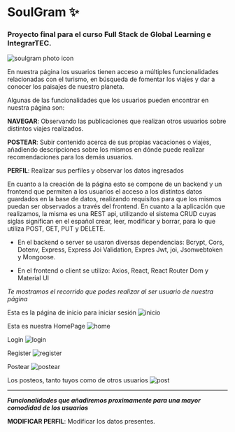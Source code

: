 # SoulGram ✨
### Proyecto final para el curso Full Stack de Global Learning e IntegrarTEC.
![soulgram photo icon](https://user-images.githubusercontent.com/104934886/184945832-64943086-f642-47bc-8e49-108a03685a03.jpg)

En nuestra página los usuarios tienen acceso a múltiples funcionalidades relacionadas con el turismo, en búsqueda de fomentar los viajes y dar a conocer los paisajes de nuestro planeta.

Algunas de las funcionalidades que los usuarios pueden encontrar en nuestra página son: 

**NAVEGAR**: Observando las publicaciones que realizan otros usuarios sobre distintos viajes realizados. 

**POSTEAR**: Subir contenido acerca de sus propias vacaciones o viajes, añadiendo descripciones sobre los mismos en dónde puede realizar recomendaciones para los demás usuarios. 

**PERFIL**: Realizar sus perfiles y observar los datos ingresados

En cuanto a la creación de la página esto se compone de un backend y un frontend que permiten a los usuarios el acceso a los distintos datos guardados en la base de datos, realizando requisitos para que los mismos puedan ser observados a través del frontend. En cuanto a la aplicación que realizamos, la misma es una REST api, utilizando el sistema CRUD cuyas siglas significan en el español crear, leer, modificar y borrar, para lo que utiliza POST, GET, PUT y DELETE.  

* En el backend o server se usaron diversas dependencias: Bcrypt, Cors, Dotenv, Express, Express Joi Validation, Expres Jwt, joi, Jsonwebtoken y Mongoose. 

* En el frontend o client se utilizo: Axios, React, React Router Dom y Material UI 

*Te mostramos el recorrido que podes realizar al ser usuario de nuestra página*

Esta es la página de inicio para iniciar sesión
![inicio](https://user-images.githubusercontent.com/104934886/185274958-f4d008af-0b58-41c3-8e61-b33d22274a6c.jpg)

Esta es nuestra HomePage
![home](https://user-images.githubusercontent.com/104934886/185274836-8e6b4aea-6654-41e0-ac30-41dd790b8f7a.jpg)

Login
![login](https://user-images.githubusercontent.com/104934886/185274999-f3a53f47-5459-47e3-9841-299a56218435.jpg)

Register
![register](https://user-images.githubusercontent.com/104934886/185275034-5dc8f3af-9f7b-41ff-8560-23f4e588d6f2.jpg)

Postear
![postear](https://user-images.githubusercontent.com/104934886/185275103-d77b9141-85a4-423e-b71a-73c015718236.jpg)

Los posteos, tanto tuyos como de otros usuarios
![post](https://user-images.githubusercontent.com/104934886/185275154-c2d06137-cdcf-4705-93eb-de3f39de1d9b.jpg)

***

***Funcionalidades que añadiremos proximamente para una mayor comodidad de los usuarios***

**MODIFICAR PERFIL**: Modificar los datos presentes. 
